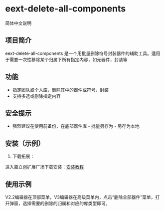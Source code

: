 # eext-delete-all-components

简体中文说明

## 项目简介

eext-delete-all-components 是一个用批量删除符号封装器件的辅助工具。适用于需要一次性移除某个归属下所有指定内容，如元器件，封装等

## 功能

- 指定团队或个人库，删除其中的器件或符号，封装
- 支持多选或删除指定内容

## 安全提示

- 强烈建议在使用前备份，在底部器件库 - 批量另存为 - 另存为本地

## 安装（示例）

1. 下载拓展：

进入嘉立创扩展广场下载安装：[安装教程](https://prodocs.lceda.cn/cn/api/user-guide/using-extension.html)

## 使用示例

V2.2编辑器在顶部菜单，V3编辑器在高级菜单内，点击“删除全部器件”菜单，打开弹窗，选择需要的删除的归属和对应的库类型即可。





